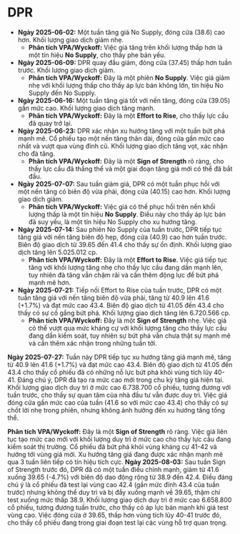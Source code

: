 # DPR

- **Ngày 2025-06-02:** Một tuần tăng giá No Supply, đóng cửa (38.6) cao hơn. Khối lượng giao dịch giảm nhẹ.
    - **Phân tích VPA/Wyckoff:** Việc giá tăng trên khối lượng thấp hơn là một tín hiệu **No Supply**, cho thấy phe bán yếu.
- **Ngày 2025-06-09:** DPR quay đầu giảm, đóng cửa (37.45) thấp hơn tuần trước. Khối lượng giao dịch giảm.
    - **Phân tích VPA/Wyckoff:** Đây là một phiên **No Supply**. Việc giá giảm nhẹ với khối lượng thấp cho thấy áp lực bán không lớn, tín hiệu No Supply đến No Supply.
- **Ngày 2025-06-16:** Một tuần tăng giá tốt với nến tăng, đóng cửa (39.05) gần mức cao. Khối lượng giao dịch tăng mạnh.
    - **Phân tích VPA/Wyckoff:** Đây là một **Effort to Rise**, cho thấy lực cầu đã quay trở lại.
- **Ngày 2025-06-23:** DPR xác nhận xu hướng tăng với một tuần bứt phá mạnh mẽ. Cổ phiếu tạo một nến tăng thân dài, đóng cửa gần mức cao nhất và vượt qua vùng đỉnh cũ. Khối lượng giao dịch tăng vọt, xác nhận cho đà tăng.
    - **Phân tích VPA/Wyckoff:** Đây là một **Sign of Strength** rõ ràng, cho thấy lực cầu đã thắng thế và một giai đoạn tăng giá mới có thể đã bắt đầu.
- **Ngày 2025-07-07:** Sau tuần giảm giá, DPR có một tuần phục hồi với một nến tăng có biên độ vừa phải, đóng cửa (40.15) cao hơn. Khối lượng giao dịch giảm.
    - **Phân tích VPA/Wyckoff:** Việc giá có thể phục hồi trên nền khối lượng thấp là một tín hiệu **No Supply**. Điều này cho thấy áp lực bán đã suy yếu, là một tín hiệu No Supply cho xu hướng tăng.
- **Ngày 2025-07-14:** Sau phiên No Supply của tuần trước, DPR tiếp tục tăng giá với nến tăng biên độ hẹp, đóng cửa (40.9) cao hơn tuần trước. Biên độ giao dịch từ 39.65 đến 41.4 cho thấy sự ổn định. Khối lượng giao dịch tăng lên 5.025.012 cp.
    - **Phân tích VPA/Wyckoff:** Đây là một **Effort to Rise**. Việc giá tiếp tục tăng với khối lượng tăng nhẹ cho thấy lực cầu đang dần mạnh lên, tuy nhiên đà tăng vẫn chậm rãi và cần thêm động lực để bứt phá mạnh mẽ hơn.
- **Ngày 2025-07-21:** Tiếp nối Effort to Rise của tuần trước, DPR có một tuần tăng giá với nến tăng biên độ vừa phải, tăng từ 40.9 lên 41.6 (+1.7%) và đạt mức cao 43.4. Biên độ giao dịch từ 41.05 đến 43.4 cho thấy có sự cố gắng bứt phá. Khối lượng giao dịch tăng lên 6.720.566 cp.
    - **Phân tích VPA/Wyckoff:** Đây là một **Sign of Strength** nhẹ. Việc giá có thể vượt qua mức kháng cự với khối lượng tăng cho thấy lực cầu đang dần kiểm soát, tuy nhiên sự bứt phá vẫn chưa thật sự mạnh mẽ và cần thêm xác nhận trong những tuần tới.


**Ngày 2025-07-27:** Tuần này DPR tiếp tục xu hướng tăng giá mạnh mẽ, tăng từ 40.9 lên 41.6 (+1.7%) và đạt mức cao 43.4. Biên độ giao dịch từ 41.05 đến 43.4 cho thấy cổ phiếu đã có những nỗ lực bứt phá khỏi vùng tích lũy 40-41. Đáng chú ý, DPR đã tạo ra mức cao mới trong chu kỳ tăng giá hiện tại. Khối lượng giao dịch duy trì ở mức cao 6.738.700 cổ phiếu, tương đương với tuần trước, cho thấy sự quan tâm của nhà đầu tư vẫn được duy trì. Việc giá đóng cửa gần mức cao của tuần (41.6 so với mức cao 43.4) cho thấy có sự chốt lời nhẹ trong phiên, nhưng không ảnh hưởng đến xu hướng tăng tổng thể.

**Phân tích VPA/Wyckoff:** Đây là một **Sign of Strength** rõ ràng. Việc giá liên tục tạo mức cao mới với khối lượng duy trì ở mức cao cho thấy lực cầu đang kiểm soát thị trường. Cổ phiếu đã bứt phá khỏi vùng kháng cự 41-42 và hướng tới vùng giá mới. Xu hướng tăng giá đang được xác nhận mạnh mẽ qua 3 tuần liên tiếp có tín hiệu tích cực.
**Ngày 2025-08-03:** Sau tuần Sign of Strength trước đó, DPR đã có một tuần điều chỉnh mạnh, giảm từ 41.6 xuống 39.65 (-4.7%) với biên độ dao động rộng từ 38.9 đến 42.4. Điều đáng chú ý là cổ phiếu đã test lại vùng cao 42.4 (gần mức đỉnh 43.4 của tuần trước) nhưng không thể duy trì và bị đẩy xuống mạnh về 39.65, thậm chí test xuống mức thấp 38.9. Khối lượng giao dịch duy trì ở mức cao 6.658.800 cổ phiếu, tương đương tuần trước, cho thấy có áp lực bán mạnh khi giá test vùng cao. Việc đóng cửa ở 39.65, thấp hơn vùng tích lũy 40-41 trước đó, cho thấy cổ phiếu đang trong giai đoạn test lại các vùng hỗ trợ quan trọng.
